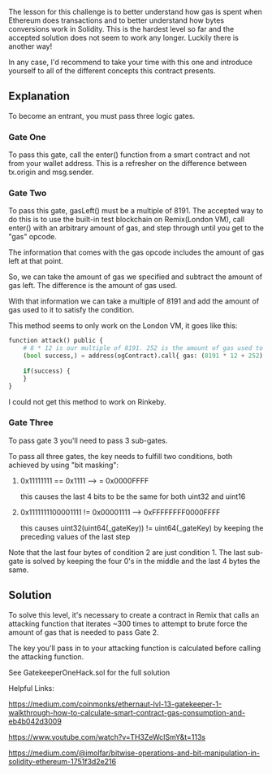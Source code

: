 The lesson for this challenge is to better understand how gas is spent when Ethereum does transactions and to better understand how bytes conversions work in Solidity. This is the hardest level so far and the accepted solution does not seem to work any longer. Luckily there is another way!

In any case, I'd recommend to take your time with this one and introduce yourself to all of the different concepts this contract presents.

## Explanation
To become an entrant, you must pass three logic gates. 

### Gate One
To pass this gate, call the enter() function from a smart contract and not from your wallet address.
This is a refresher on the difference between tx.origin and msg.sender.

### Gate Two
To pass this gate, gasLeft() must be a multiple of 8191. The accepted way to do this is to use the built-in test blockchain on Remix(London VM), call enter() with an arbitrary amount of gas, and step through until you get to the "gas" opcode.  

The information that comes with the gas opcode includes the amount of gas left at that point.

So, we can take the amount of gas we specified and subtract the amount of gas left. The difference is the amount of gas used.

With that information we can take a multiple of 8191 and add the amount of gas used to it to satisfy the condition.

This method seems to only work on the London VM, it goes like this:

```python
function attack() public {
    # 8 * 12 is our multiple of 8191. 252 is the amount of gas used to get to the require(gasleft().mod(8191) == 0);
    (bool success,) = address(ogContract).call{ gas: (8191 * 12 + 252) }(abi.encodeWithSignature('enter(bytes8)', key));
    
    if(success) {
    }
}
```
I could not get this method to work on Rinkeby.

### Gate Three
To pass gate 3 you'll need to pass 3 sub-gates.

To pass all three gates, the key needs to fulfill two conditions, both achieved by using "bit masking":

1) 0x11111111 == 0x1111 -->  = 0x0000FFFF
    
    this causes the last 4 bits to be the same for both uint32 and uint16

2) 0x1111111100001111 != 0x00001111 --> 0xFFFFFFFF0000FFFF
    
    this causes uint32(uint64(_gateKey)) != uint64(_gateKey) by keeping the preceding values of the last step


Note that the last four bytes of condition 2 are just condition 1. The last sub-gate is solved by keeping the four 0's in the middle and the last 4 bytes the same.


## Solution
To solve this level, it's necessary to create a contract in Remix that calls an attacking function that iterates ~300 times to attempt to brute force the amount of gas that is needed to pass Gate 2.

The key you'll pass in to your attacking function is calculated before calling the attacking function.

See GatekeeperOneHack.sol for the full solution

Helpful Links:

https://medium.com/coinmonks/ethernaut-lvl-13-gatekeeper-1-walkthrough-how-to-calculate-smart-contract-gas-consumption-and-eb4b042d3009

https://www.youtube.com/watch?v=TH3ZeWcISmY&t=113s

https://medium.com/@imolfar/bitwise-operations-and-bit-manipulation-in-solidity-ethereum-1751f3d2e216

